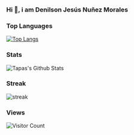 ### Hi 👋, i am Denilson Jesús Nuñez Morales

<!--
**DenilsonNM/DenilsonNM** is a ✨ _special_ ✨ repository because its `README.md` (this file) appears on your GitHub profile.

Here are some ideas to get you started:

- 🔭 I’m currently working on ...
- 🌱 I’m currently learning ...
- 👯 I’m looking to collaborate on ...
- 🤔 I’m looking for help with ...
- 💬 Ask me about ...
- 📫 How to reach me: ...
- 😄 Pronouns: ...
- ⚡ Fun fact: ...
--> 
### Top Languages

[![Top Langs](https://github-readme-stats.vercel.app/api/top-langs/?username=denilsonnm&layout=compact)](https://github.com/denilsonnm/github-readme-stats)

### Stats
![Tapas's Github Stats](https://github-readme-stats.vercel.app/api?username=denilsonnm&show_icons=true&theme=radical)

### Streak
![streak](https://github-readme-streak-stats.herokuapp.com/?user=denilsonnm&theme=highcontrast&hide_border=true)

### Views
![Visitor Count](https://profile-counter.glitch.me/denilsonnm/count.svg)

